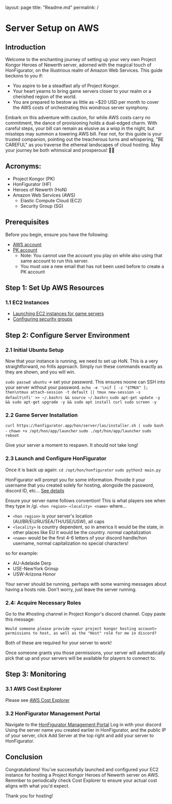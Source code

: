layout: page
title: "Readme.md"
permalink: /

# Server Setup on AWS

## Introduction

Welcome to the enchanting journey of setting up your very own Project Kongor Heroes of Newerth server, adorned with the magical touch of HonFigurator, on the illustrious realm of Amazon Web Services. This guide beckons to you if:
- You aspire to be a steadfast ally of Project Kongor.
- Your heart yearns to bring game servers closer to your realm or a cherished region of the world.
- You are prepared to bestow as little as ~$20 USD per month to cover the AWS costs of orchestrating this wondrous server symphony.

Embark on this adventure with caution, for while AWS costs carry no commitment, the dance of provisioning holds a dual-edged charm. With careful steps, your bill can remain as elusive as a wisp in the night, but missteps may summon a towering AWS bill. Fear not, for this guide is your trusted companion, pointing out the treacherous turns and whispering, "BE CAREFUL" as you traverse the ethereal landscapes of cloud hosting. May your journey be both whimsical and prosperous! 🚀🔮

## Acronyms:
- Project Kongor (PK)
- HonFigurator (HF)
- Heroes of Newerth (HoN)
- Amazon Web Services (AWS)
  - Elastic Compute Cloud (EC2)
  - Security Group (SG)

## Prerequisites

Before you begin, ensure you have the following:
- [AWS account](/docs/aws-account.md)
- [PK account](/docs/project-kongor-account.md)
  - Note: You cannot use the account you play on while also using that same account to run this server. 
  - You must use a new email that has not been used before to create a PK account

## Step 1: Set Up AWS Resources
### 1.1 EC2 Instances
- [Launching EC2 instances for game servers](/docs/ec2-instances.md)
- [Configuring security groups](/docs/security-groups.md)

## Step 2: Configure Server Environment
### 2.1 Initial Ubuntu Setup
Now that your instance is running, we need to set up HoN. This is a very straightforward, no frills approach. Simply run these commands exactly as they are shown, and you will win.

`sudo passwd ubuntu` -> set your password. This ensures noone can SSH into your server without your password.
`echo -e '\nif [ -z "$TMUX" ]; then\ntmux attach-session -t default || tmux new-session -s default\nfi' >> ~/.bashrc && source ~/.bashrc`
`sudo apt-get update -y && sudo apt-get upgrade -y && sudo apt install curl sudo screen -y`

### 2.2 Game Server Installation

`curl https://honfigurator.app/hon/server/las/installer.sh | sudo bash -`
`chown +x /opt/hon/app/launcher`
`sudo ./opt/hon/app/launcher`
`sudo reboot`

Give your server a moment to respawn. It should not take long!

### 2.3 Launch and Configure HonFigurator

Once it is back up again:
`cd /opt/hon/honfigurator`
`sudo python3 main.py`

HonFigurator will prompt you for some information. Provide it your username that you created solely for hosting, alongside the password, discord ID, etc...
[See details](https://github.com/HoNfigurator/HoNfigurator-Central)

Ensure your server name follows convention! This is what players see when they type in /gi. 
`<hon region>-<locality> <name>`
where...
- `<hon region>` is your server's location (AU/BR/EU/RU/SEA/TH/USE/USW), all caps
- `<locality>` is country dependent, so in america it would be the state, in other places like EU it would be the country. normal capitalization
- `<name>` would be the first 4-6 letters of your discord handle/hon username, normal capitalization
no special characters!

so for example:
- AU-Adelaide Derp
- USE-NewYork Grinsp
- USW-Arizona Honor


Your server should be running, perhaps with some warning messages about having a hosts role. Don't worry, just leave the server running.

### 2.4: Acquire Necessary Roles

Go to the #hosting channel in Project Kongor's discord channel. Copy paste this message:
```
Would someone please provide <your project kongor hosting account> permissions to host, as well as the "Host" role for me in discord? 
``` 

Both of these are required for your server to work!

Once someone grants you those permissions, your server will automatically pick that up and your servers will be available for players to connect to.

## Step 3: Monitoring
### 3.1 AWS Cost Explorer

Please see [AWS Cost Explorer](/docs/aws-cost-explorer.md)

### 3.2 HonFigurator Management Portal

Navigate to the [HonFigurator Management Portal](https://management.honfigurator.app/login)
Log in with your discord
Using the server name you created earlier in HonFigurator, and the public IP of your server, click Add Server at the top right and add your server to HonFigurator.

## Conclusion

Congratulations! You've successfully launched and configured your EC2 instance for hosting a Project Kongor Heroes of Newerth server on AWS.
Remmber to periodically check Cost Explorer to ensure your actual cost aligns with what you'd expect.

Thank you for hosting!